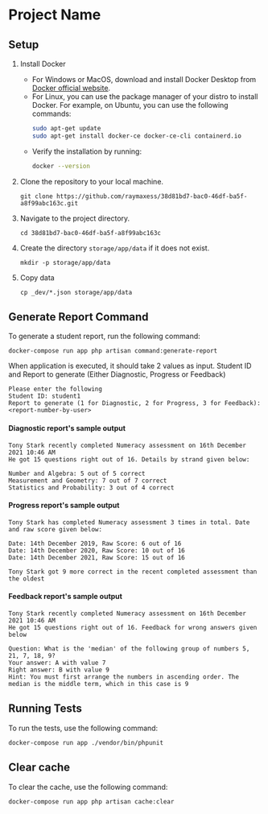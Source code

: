 # Project Name

## Setup

1. Install Docker

   - For Windows or MacOS, download and install Docker Desktop from [Docker official website](https://www.docker.com/products/docker-desktop).
   - For Linux, you can use the package manager of your distro to install Docker. For example, on Ubuntu, you can use the following commands:
     ```bash
     sudo apt-get update
     sudo apt-get install docker-ce docker-ce-cli containerd.io
     ```
   - Verify the installation by running:
     ```bash
     docker --version
     ```

2. Clone the repository to your local machine.

   ```
   git clone https://github.com/raymaxess/38d81bd7-bac0-46df-ba5f-a8f99abc163c.git
   ```

3. Navigate to the project directory.

   ```
   cd 38d81bd7-bac0-46df-ba5f-a8f99abc163c
   ```

4. Create the directory `storage/app/data` if it does not exist.

   ```
   mkdir -p storage/app/data
   ```

5. Copy data
   ```
   cp _dev/*.json storage/app/data
   ```

## Generate Report Command

To generate a student report, run the following command:

```
docker-compose run app php artisan command:generate-report
```

When application is executed, it should take 2 values as input. Student ID and Report to generate (Either Diagnostic, Progress or Feedback)

```
Please enter the following
Student ID: student1
Report to generate (1 for Diagnostic, 2 for Progress, 3 for Feedback): <report-number-by-user>
```

#### Diagnostic report's sample output

```
Tony Stark recently completed Numeracy assessment on 16th December 2021 10:46 AM
He got 15 questions right out of 16. Details by strand given below:

Number and Algebra: 5 out of 5 correct
Measurement and Geometry: 7 out of 7 correct
Statistics and Probability: 3 out of 4 correct

```

#### Progress report's sample output

```
Tony Stark has completed Numeracy assessment 3 times in total. Date and raw score given below:

Date: 14th December 2019, Raw Score: 6 out of 16
Date: 14th December 2020, Raw Score: 10 out of 16
Date: 14th December 2021, Raw Score: 15 out of 16

Tony Stark got 9 more correct in the recent completed assessment than the oldest
```

#### Feedback report's sample output

```
Tony Stark recently completed Numeracy assessment on 16th December 2021 10:46 AM
He got 15 questions right out of 16. Feedback for wrong answers given below

Question: What is the 'median' of the following group of numbers 5, 21, 7, 18, 9?
Your answer: A with value 7
Right answer: B with value 9
Hint: You must first arrange the numbers in ascending order. The median is the middle term, which in this case is 9

```

## Running Tests

To run the tests, use the following command:

```
docker-compose run app ./vendor/bin/phpunit
```

## Clear cache
To clear the cache, use the following command:

```
docker-compose run app php artisan cache:clear
```